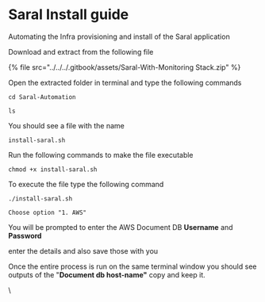 # Saral Install guide

Automating the Infra provisioning and install of the Saral application

Download and extract from the following file

{% file src="../../../.gitbook/assets/Saral-With-Monitoring Stack.zip" %}

Open the extracted folder in terminal and type the following commands

```
cd Saral-Automation
```

```
ls
```

You should see a file with the name

```
install-saral.sh
```

Run the following commands to make the file executable

```
chmod +x install-saral.sh
```

To execute the file type the following command

```
./install-saral.sh
```

```
Choose option "1. AWS"
```

You will be prompted to enter the AWS Document DB **Username** and **Password**

enter the details and also save those with you

Once the entire process is run on the same terminal window you should see outputs of the "**Document db host-name"** copy and keep it.

\
